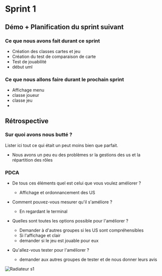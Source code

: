 # Sprint 1

## Démo + Planification du sprint suivant

### Ce que nous avons fait durant ce sprint
* Création des classes cartes et jeu
* Création du test de comparaison de carte
* Test de jouabilité
* début uml

### Ce que nous allons faire durant le prochain sprint
* Affichage menu
* classe joueur
* classe jeu
* 

## Rétrospective

### Sur quoi avons nous butté ?
Lister ici tout ce qui était un peut moins bien que parfait.
* Nous avons un peu eu des problèmes sr la gestions des us et la répartition des rôles

### PDCA
* De tous ces éléments quel est celui que vous voulez améliorer ?
    * Affichage et ordonnancement des US

* Comment pouvez-vous mesurer qu'il s'améliore ?
    *  En regardant le terminal

* Quelles sont toutes les options possible pour l'améliorer ?
    * Demander à d'autres groupes si les US sont compréhensibles
    * Si l'affichage et clair
    * demander si le jeu est jouable pour eux 

* Qu'allez-vous tester pour l'améliorer ?
    * demander aux autres groupes de tester et de nous donner leurs avis

![Radiateur s1](/doc/sprint-1/Rad_sprint-1.jpg)
